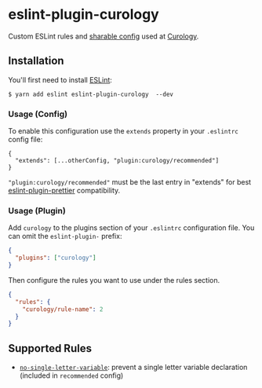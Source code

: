 # eslint-plugin-curology

Custom ESLint rules and [sharable config](https://eslint.org/docs/developer-guide/shareable-configs) used at [Curology](https://curology.com/).

## Installation

You'll first need to install [ESLint](http://eslint.org):

```
$ yarn add eslint eslint-plugin-curology  --dev
```

### Usage (Config)

To enable this configuration use the `extends` property in your `.eslintrc` config file:

```
{
  "extends": [...otherConfig, "plugin:curology/recommended"]
}
```

`"plugin:curology/recommended"` must be the last entry in "extends" for best [eslint-plugin-prettier](https://github.com/prettier/eslint-plugin-prettier/blob/1f206661b8e197e6753b772509028c34f954b42a/README.md#recommended-configuration) compatibility.

### Usage (Plugin)

Add `curology` to the plugins section of your `.eslintrc` configuration file. You can omit the `eslint-plugin-` prefix:

```json
{
  "plugins": ["curology"]
}
```

Then configure the rules you want to use under the rules section.

```json
{
  "rules": {
    "curology/rule-name": 2
  }
}
```

## Supported Rules

- [`no-single-letter-variable`](docs/rules/no-single-letter-variable.md): prevent a single letter variable declaration (included in `recommended` config)
